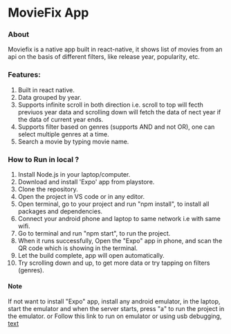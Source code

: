 # MovieFix App

### About

Moviefix is a native app built in react-native, it shows list of movies from an api on the basis of different filters, like release year, popularity, etc. 

### Features:
1. Built in react native.
2. Data grouped by year.
3. Supports infinite scroll in both direction i.e. scroll to top will fecth previuos year data and scrolling down will fetch the data of nect year if the data of current year ends.
4. Supports filter based on genres (supports AND and not OR), one can select multiple genres at a time.
5. Search a movie by typing movie name.

### How to Run in local ?

1. Install Node.js in your laptop/computer.
2. Download and install 'Expo' app from playstore.
3. Clone the repository.
4. Open the project in VS code or in any editor.
5. Open terminal, go to your project and run "npm install", to install all packages and dependencies.
6. Connect your android phone and laptop to same network i.e with same wifi.
7. Go to terminal and run "npm start",  to run the project.
8. When it runs successfully, Open the "Expo" app in phone, and scan the QR code which is showing in the terminal.
9. Let the build complete, app will open automatically.
10. Try scrolling down and up, to get more data or try tapping on filters (genres).

#### Note

If not want to install "Expo" app, install any android emulator, in the laptop, start the emulator and when the server starts, press "a" to run the project in the emulator.
 or Follow this link to run on emulator or using usb debugging,
 [text](https://reactnative.dev/docs/running-on-device)





